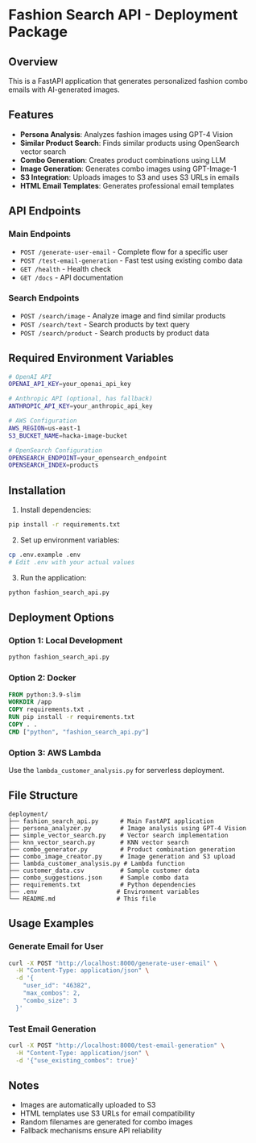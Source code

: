 # Fashion Search API - Deployment Package

## Overview
This is a FastAPI application that generates personalized fashion combo emails with AI-generated images.

## Features
- **Persona Analysis**: Analyzes fashion images using GPT-4 Vision
- **Similar Product Search**: Finds similar products using OpenSearch vector search
- **Combo Generation**: Creates product combinations using LLM
- **Image Generation**: Generates combo images using GPT-Image-1
- **S3 Integration**: Uploads images to S3 and uses S3 URLs in emails
- **HTML Email Templates**: Generates professional email templates

## API Endpoints

### Main Endpoints
- `POST /generate-user-email` - Complete flow for a specific user
- `POST /test-email-generation` - Fast test using existing combo data
- `GET /health` - Health check
- `GET /docs` - API documentation

### Search Endpoints
- `POST /search/image` - Analyze image and find similar products
- `POST /search/text` - Search products by text query
- `POST /search/product` - Search products by product data

## Required Environment Variables

```bash
# OpenAI API
OPENAI_API_KEY=your_openai_api_key

# Anthropic API (optional, has fallback)
ANTHROPIC_API_KEY=your_anthropic_api_key

# AWS Configuration
AWS_REGION=us-east-1
S3_BUCKET_NAME=hacka-image-bucket

# OpenSearch Configuration
OPENSEARCH_ENDPOINT=your_opensearch_endpoint
OPENSEARCH_INDEX=products
```

## Installation

1. Install dependencies:
```bash
pip install -r requirements.txt
```

2. Set up environment variables:
```bash
cp .env.example .env
# Edit .env with your actual values
```

3. Run the application:
```bash
python fashion_search_api.py
```

## Deployment Options

### Option 1: Local Development
```bash
python fashion_search_api.py
```

### Option 2: Docker
```dockerfile
FROM python:3.9-slim
WORKDIR /app
COPY requirements.txt .
RUN pip install -r requirements.txt
COPY . .
CMD ["python", "fashion_search_api.py"]
```

### Option 3: AWS Lambda
Use the `lambda_customer_analysis.py` for serverless deployment.

## File Structure

```
deployment/
├── fashion_search_api.py      # Main FastAPI application
├── persona_analyzer.py        # Image analysis using GPT-4 Vision
├── simple_vector_search.py    # Vector search implementation
├── knn_vector_search.py       # KNN vector search
├── combo_generator.py         # Product combination generation
├── combo_image_creator.py     # Image generation and S3 upload
├── lambda_customer_analysis.py # Lambda function
├── customer_data.csv          # Sample customer data
├── combo_suggestions.json     # Sample combo data
├── requirements.txt           # Python dependencies
├── .env                      # Environment variables
└── README.md                 # This file
```

## Usage Examples

### Generate Email for User
```bash
curl -X POST "http://localhost:8000/generate-user-email" \
  -H "Content-Type: application/json" \
  -d '{
    "user_id": "46382",
    "max_combos": 2,
    "combo_size": 3
  }'
```

### Test Email Generation
```bash
curl -X POST "http://localhost:8000/test-email-generation" \
  -H "Content-Type: application/json" \
  -d '{"use_existing_combos": true}'
```

## Notes
- Images are automatically uploaded to S3
- HTML templates use S3 URLs for email compatibility
- Random filenames are generated for combo images
- Fallback mechanisms ensure API reliability
